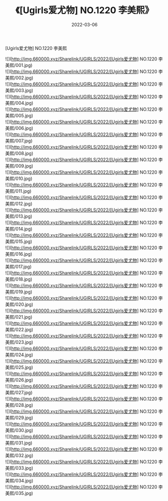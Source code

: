 ﻿---
layout: post
title:  《[Ugirls爱尤物] NO.1220 李美熙》
date:   2022-03-06
img: http://img.660000.xyz/Sharelink/UGIRLS/2022/[Ugirls爱尤物] NO.1220 李美熙/000.jpg
categories: [美女, 清纯, 唯美]
---

[Ugirls爱尤物] NO.1220 李美熙

 ![](http://img.660000.xyz/Sharelink/UGIRLS/2022/[Ugirls爱尤物] NO.1220 李美熙/001.jpg) <br>![](http://img.660000.xyz/Sharelink/UGIRLS/2022/[Ugirls爱尤物] NO.1220 李美熙/002.jpg) <br>![](http://img.660000.xyz/Sharelink/UGIRLS/2022/[Ugirls爱尤物] NO.1220 李美熙/003.jpg) <br>![](http://img.660000.xyz/Sharelink/UGIRLS/2022/[Ugirls爱尤物] NO.1220 李美熙/004.jpg) <br>![](http://img.660000.xyz/Sharelink/UGIRLS/2022/[Ugirls爱尤物] NO.1220 李美熙/005.jpg) <br>![](http://img.660000.xyz/Sharelink/UGIRLS/2022/[Ugirls爱尤物] NO.1220 李美熙/006.jpg) <br>![](http://img.660000.xyz/Sharelink/UGIRLS/2022/[Ugirls爱尤物] NO.1220 李美熙/007.jpg) <br>![](http://img.660000.xyz/Sharelink/UGIRLS/2022/[Ugirls爱尤物] NO.1220 李美熙/008.jpg) <br>![](http://img.660000.xyz/Sharelink/UGIRLS/2022/[Ugirls爱尤物] NO.1220 李美熙/009.jpg) <br>![](http://img.660000.xyz/Sharelink/UGIRLS/2022/[Ugirls爱尤物] NO.1220 李美熙/010.jpg) <br>![](http://img.660000.xyz/Sharelink/UGIRLS/2022/[Ugirls爱尤物] NO.1220 李美熙/011.jpg) <br>![](http://img.660000.xyz/Sharelink/UGIRLS/2022/[Ugirls爱尤物] NO.1220 李美熙/012.jpg) <br>![](http://img.660000.xyz/Sharelink/UGIRLS/2022/[Ugirls爱尤物] NO.1220 李美熙/013.jpg) <br>![](http://img.660000.xyz/Sharelink/UGIRLS/2022/[Ugirls爱尤物] NO.1220 李美熙/014.jpg) <br>![](http://img.660000.xyz/Sharelink/UGIRLS/2022/[Ugirls爱尤物] NO.1220 李美熙/015.jpg) <br>![](http://img.660000.xyz/Sharelink/UGIRLS/2022/[Ugirls爱尤物] NO.1220 李美熙/016.jpg) <br>![](http://img.660000.xyz/Sharelink/UGIRLS/2022/[Ugirls爱尤物] NO.1220 李美熙/017.jpg) <br>![](http://img.660000.xyz/Sharelink/UGIRLS/2022/[Ugirls爱尤物] NO.1220 李美熙/018.jpg) <br>![](http://img.660000.xyz/Sharelink/UGIRLS/2022/[Ugirls爱尤物] NO.1220 李美熙/019.jpg) <br>![](http://img.660000.xyz/Sharelink/UGIRLS/2022/[Ugirls爱尤物] NO.1220 李美熙/020.jpg) <br>![](http://img.660000.xyz/Sharelink/UGIRLS/2022/[Ugirls爱尤物] NO.1220 李美熙/021.jpg) <br>![](http://img.660000.xyz/Sharelink/UGIRLS/2022/[Ugirls爱尤物] NO.1220 李美熙/022.jpg) <br>![](http://img.660000.xyz/Sharelink/UGIRLS/2022/[Ugirls爱尤物] NO.1220 李美熙/023.jpg) <br>![](http://img.660000.xyz/Sharelink/UGIRLS/2022/[Ugirls爱尤物] NO.1220 李美熙/024.jpg) <br>![](http://img.660000.xyz/Sharelink/UGIRLS/2022/[Ugirls爱尤物] NO.1220 李美熙/025.jpg) <br>![](http://img.660000.xyz/Sharelink/UGIRLS/2022/[Ugirls爱尤物] NO.1220 李美熙/026.jpg) <br>![](http://img.660000.xyz/Sharelink/UGIRLS/2022/[Ugirls爱尤物] NO.1220 李美熙/027.jpg) <br>![](http://img.660000.xyz/Sharelink/UGIRLS/2022/[Ugirls爱尤物] NO.1220 李美熙/028.jpg) <br>![](http://img.660000.xyz/Sharelink/UGIRLS/2022/[Ugirls爱尤物] NO.1220 李美熙/029.jpg) <br>![](http://img.660000.xyz/Sharelink/UGIRLS/2022/[Ugirls爱尤物] NO.1220 李美熙/030.jpg) <br>![](http://img.660000.xyz/Sharelink/UGIRLS/2022/[Ugirls爱尤物] NO.1220 李美熙/031.jpg) <br>![](http://img.660000.xyz/Sharelink/UGIRLS/2022/[Ugirls爱尤物] NO.1220 李美熙/032.jpg) <br>![](http://img.660000.xyz/Sharelink/UGIRLS/2022/[Ugirls爱尤物] NO.1220 李美熙/033.jpg) <br>![](http://img.660000.xyz/Sharelink/UGIRLS/2022/[Ugirls爱尤物] NO.1220 李美熙/034.jpg) <br>![](http://img.660000.xyz/Sharelink/UGIRLS/2022/[Ugirls爱尤物] NO.1220 李美熙/035.jpg) <br>